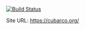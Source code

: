 [![Build Status](https://travis-ci.org/cubarco/cubarco.github.io.svg?branch=now)](https://travis-ci.org/cubarco/cubarco.github.io)

Site URL: https://cubarco.org/
